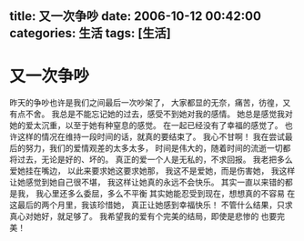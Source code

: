 title: 又一次争吵
date: 2006-10-12 00:42:00
categories:  生活
tags: [生活]
---

# 又一次争吵
昨天的争吵也许是我们之间最后一次吵架了，
大家都显的无奈，痛苦，彷徨，又有点不舍。
我总是不能忘记她的过去，感受不到她对我的感情。
她总是感觉我对她的爱太沉重，以至于她有种窒息的感觉。
在一起已经没有了幸福的感觉了。
也许这样的情况在维持一段时间的话，就真的要结束了。
我心不甘啊！
我在尝试最后的努力，我们的爱情观差的太多太多，
时间是伟大的，随着时间的流逝一切都将过去，无论是好的、坏的。
真正的爱一个人是无私的，不求回报。
我老把多么爱她挂在嘴边，
以此来要求她这要求她那，
我这不是爱她，而是伤害她，
我这样让她感觉到她自己很不堪，
我这样让她真的永远不会快乐。
其实一直以来错的都是我，
我心里还多么委屈，多么不平衡
其实她能忍受到现在，想想真的不容易
在这最后的两个月里，我该珍惜她，
真正让她感到幸福快乐！
不管什么结果，只求真心对她好，就足够了。
我希望我的爱有个完美的结局，即使是悲惨的
也要完美！